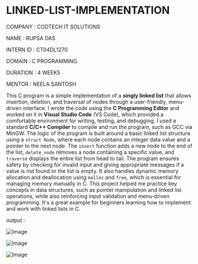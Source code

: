 # LINKED-LIST-IMPLEMENTATION

COMPANY : CODTECH IT SOLUTIONS

NAME : RUPSA DAS

INTERN ID : CT04DL1270

DOMAIN : C PROGRAMMING

DURATION : 4 WEEKS

MENTOR : NEELA SANTOSH

This C program is a simple implementation of a **singly linked list** that allows insertion, deletion, and traversal of nodes through a user-friendly, menu-driven interface. I wrote the code using the **C Programming Editor** and worked on it in **Visual Studio Code** (VS Code), which provided a comfortable environment for writing, testing, and debugging. I used a standard **C/C++ Compiler** to compile and run the program, such as GCC via MinGW. The logic of the program is built around a basic linked list structure using a `struct Node`, where each node contains an integer data value and a pointer to the next node. The `insert` function adds a new node to the end of the list, `delete_node` removes a node containing a specific value, and `traverse` displays the entire list from head to tail. The program ensures safety by checking for invalid input and giving appropriate messages if a value is not found or the list is empty. It also handles dynamic memory allocation and deallocation using `malloc` and `free`, which is essential for managing memory manually in C. This project helped me practice key concepts in data structures, such as pointer manipulation and linked list operations, while also reinforcing input validation and menu-driven programming. It's a great example for beginners learning how to implement and work with linked lists in C.

output : 

![Image](https://github.com/user-attachments/assets/59001810-4375-4065-9373-1c83e944ed4a)

![Image](https://github.com/user-attachments/assets/e830622e-2fe7-438b-a971-a5e1e05c5553)

![Image](https://github.com/user-attachments/assets/a2a246bf-ff62-4b85-8dc6-17ddf2b51df7)
